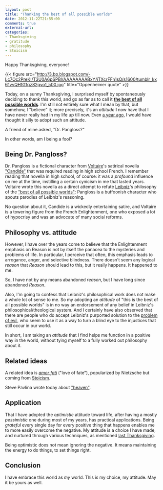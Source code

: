 ```yaml
---
layout: post
title: "Thanking the best of all possible worlds"
date: 2012-11-22T21:55:00
comments: true
external-url: 
categories: 
- Thanksgiving
- gratitude
- philosophy
- Stoicism
---
```

Happy Thanksgiving, everyone!

{{< figure src="http://3.bp.blogspot.com/-Lc7Oc2PreKI/T3U0A6pSPBI/AAAAAAAABxY/iTXcrFFn1sQ/s1600/tumblr_kx61vvQHfG1qz82gvo1_500.jpg" title="Oppenheimer quote" >}}

Today, on a sunny Thanksgiving, I surprised myself by spontaneously deciding to thank this world, and go as far as to call it [**the best of all possible worlds**](http://en.wikipedia.org/wiki/Best_of_all_possible_worlds). I'm still not entirely sure what I mean by that, but somehow, I "believe" it; more precisely, it's an *attitude* I now have that I have never really had in my life up till now. Even [a year ago](/blog/2011/11/23/every-day-is-thanksgiving/), I would have thought it silly to adopt such an attitude.

A friend of mine asked, "Dr. Pangloss?"

In other words, am I being a fool?

<!--more-->

## Being Dr. Pangloss?

Dr. Pangloss is a fictional character from [Voltaire](http://en.wikipedia.org/wiki/Voltaire)'s satirical novella ["Candide"](http://en.wikipedia.org/wiki/Candide) that was required reading in high school French. I remember reading that novella in high school, of course: it was a *profound* influence on me at the time, instilling a certain cynicism in me that lasted years. Voltaire wrote this novella as a direct attempt to refute [Leibniz](http://en.wikipedia.org/wiki/Gottfried_Wilhelm_Leibniz)'s philosophy of the ["best of all possible worlds"](http://en.wikipedia.org/wiki/Best_of_all_possible_worlds): Pangloss is a buffoonish character who spouts parodies of Leibniz's reasoning.

No question about it, Candide is a wickedly entertaining satire, and Voltaire is a towering figure from the French Enlightenment, one who exposed a lot of hypocrisy and was an advocate of many social reforms.

## Philosophy vs. attitude

However, I have over the years come to believe that the Enlightenment emphasis on Reason is not by itself the panacea to the mysteries and problems of life. In particular, I perceive that often, this emphasis leads to arrogance, anger, and selective blindness. There doesn't seem any logical *reason* that *Reason* should lead to this, but it really happens. It happened to me.

So, I have not by any means abandoned *reason*, but I have long since abandoned *Reason*.

Also, I'm going to confess that Leibniz's philosophical work does not make a whole lot of sense to me. So my adopting an *attitude* of "this is the best of all possible worlds" is in no way an endorsement of any belief in Leibniz's philosophical/theological system. And I certainly have also observed that there are people who do accept Leibniz's purported solution to the [problem of evil](http://en.wikipedia.org/wiki/Problem_of_evil), who seem to use it as a way to turn a blind eye to the injustices that still occur in our world.

In short, I am taking an *attitude* that I find helps me function in a positive way in the world, without tying myself to a fully worked out philosophy about it.

## Related ideas

A related idea is [*amor fati*](http://en.wikipedia.org/wiki/Amor_fati) ("love of fate"), popularized by Nietzsche but coming from [Stoicism](http://en.wikipedia.org/wiki/Stoicism).

Steve Pavlina wrote today about ["heaven"](http://www.stevepavlina.com/blog/2012/11/this-is-heaven/).

## Application

That I have adopted the *optimistic* attitude toward life, after having a mostly *pessimistic* one during most of my years, has practical applications. Being *grateful* every single day for every positive thing that happens enables me to more easily overcome the negative. My attitude is a choice I have made, and nurtured through various techniques, as mentioned [last Thanksgiving](/blog/2011/11/23/every-day-is-thanksgiving/).

Being optimistic does not mean ignoring the negative. It means maintaining the energy to do things, to set things right.

## Conclusion

I have embrace this world as *my* world. This is my choice, my attitude. May it be yours as well.
